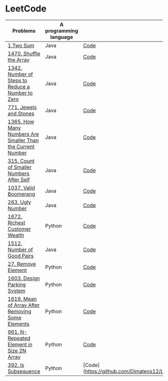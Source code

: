 # LeetCode
Problems | A programming language |Solutions
------------ | ------------- |------------- 
[1.Two Sum](https://leetcode.com/problems/two-sum/) | Java | [Code](https://github.com/Dimateos12/LeetCode/blob/main/skrytpy/Two%20Sum.java) |
[1470. Shuffle the Array](https://leetcode.com/problems/shuffle-the-array/) | Java | [Code](https://github.com/Dimateos12/LeetCode/blob/main/skrytpy/1470.%20Shuffle%20the%20Array.java) |
[1342. Number of Steps to Reduce a Number to Zero](https://leetcode.com/problems/number-of-steps-to-reduce-a-number-to-zero/) | Java | [Code](https://github.com/Dimateos12/LeetCode/blob/main/skrytpy/1342.%20Number%20of%20Steps%20to%20Reduce%20a%20Number%20to%20Zero.java) |
[771. Jewels and Stones](https://leetcode.com/problems/jewels-and-stones/) | Java | [Code](https://github.com/Dimateos12/LeetCode/blob/main/skrytpy/771.%20Jewels%20and%20Stones.java) |
[1365. How Many Numbers Are Smaller Than the Current Number](https://leetcode.com/problems/how-many-numbers-are-smaller-than-the-current-number/) | Java | [Code](https://github.com/Dimateos12/LeetCode/blob/main/skrytpy/1365.%20How%20Many%20Numbers%20Are%20Smaller%20Than%20the%20Current%20Number.txt) |
[315. Count of Smaller Numbers After Self](https://leetcode.com/problems/count-of-smaller-numbers-after-self/) | Java | [Code](https://github.com/Dimateos12/LeetCode/blob/main/skrytpy/315.%20Count%20of%20Smaller%20Numbers%20After%20Self.java) |
[1037. Valid Boomerang](https://leetcode.com/problems/valid-boomerang/) | Java | [Code](https://github.com/Dimateos12/LeetCode/blob/main/skrytpy/1037.%20Valid%20Boomerang.java) |
[263. Ugly Number](https://leetcode.com/problems/ugly-number/) | Java | [Code](https://github.com/Dimateos12/LeetCode/blob/main/skrytpy/263.%20Ugly%20Number.java) |
[1672. Richest Customer Wealth](https://leetcode.com/problems/richest-customer-wealth/) | Python |[Code](https://github.com/Dimateos12/LeetCode/blob/main/skrytpy/1672.%20Richest%20Customer%20Wealth.py) |
[1512. Number of Good Pairs](https://leetcode.com/problems/number-of-good-pairs/)|Java|[Code](https://github.com/Dimateos12/LeetCode/blob/main/skrytpy/1512.%20Number%20of%20Good%20Pairs.java)|
[27. Remove Element](https://leetcode.com/problems/remove-element/)| Python |[Code](https://github.com/Dimateos12/LeetCode/blob/main/skrytpy/27.%20Remove%20Element.py.txt)|
[1603. Design Parking System](https://leetcode.com/problems/design-parking-system/)| Python |[Code](https://github.com/Dimateos12/LeetCode/blob/main/skrytpy/1603.%20Design%20Parking%20System.py)|
[1619. Mean of Array After Removing Some Elements](https://leetcode.com/problems/mean-of-array-after-removing-some-elements/)|Python |[Code](https://github.com/Dimateos12/LeetCode/blob/main/skrytpy/1619.%20Mean%20of%20Array%20After%20Removing%20Some%20Elements.py)|
[961. N-Repeated Element in Size 2N Array](https://leetcode.com/problems/n-repeated-element-in-size-2n-array/)|Python |[Code](https://github.com/Dimateos12/LeetCode/blob/main/skrytpy/961.%20N-Repeated%20Element%20in%20Size%202N%20Array.py)
[392. Is Subsequence](https://leetcode.com/problems/is-subsequence/)|Python |[Code] (https://github.com/Dimateos12/LeetCode/blob/main/skrytpy/392.%20Is%20Subsequence.py)

